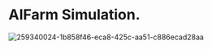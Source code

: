# AIFarm Simulation.

![259340024-1b858f46-eca8-425c-aa51-c886ecad28aa](https://github.com/jaAp0389/AIFarm_/assets/142971453/7323f79a-6389-4146-b477-48638d169a40)
